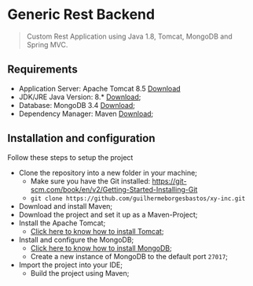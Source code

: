 # Generic Rest Backend
> Custom Rest Application using Java 1.8, Tomcat, MongoDB and Spring MVC.

## Requirements
- Application Server: Apache Tomcat 8.5 [Download](https://tomcat.apache.org/download-80.cgi)
- JDK/JRE Java Version: 8.* [Download](http://www.oracle.com/technetwork/pt/java/javase/downloads/jdk8-downloads-2133151.html);
- Database: MongoDB 3.4 [Download](https://docs.mongodb.com/getting-started/shell/installation/);
- Dependency Manager: Maven [Download](https://maven.apache.org/download.cgi);

## Installation and configuration
Follow these steps to setup the project
+ Clone the repository into a new folder in your machine;
    * Make sure you have the Git installed: https://git-scm.com/book/en/v2/Getting-Started-Installing-Git
    * ```git clone https://github.com/guilhermeborgesbastos/xy-inc.git```
+ Download and install Maven;
+ Download the project and set it up as a Maven-Project;
+ Install the Apache Tomcat;
    * [Click here to know how to install Tomcat](https://wiki.apache.org/tomcat/GettingStarted);
+ Install and configure the MongoDB;
    * [Click here to know how to install MongoDB](https://docs.mongodb.com/getting-started/shell/);
    * Create a new instance of MongoDB to the default port ```27017```;
+ Import the project into your IDE;
    * Build the project using Maven;
